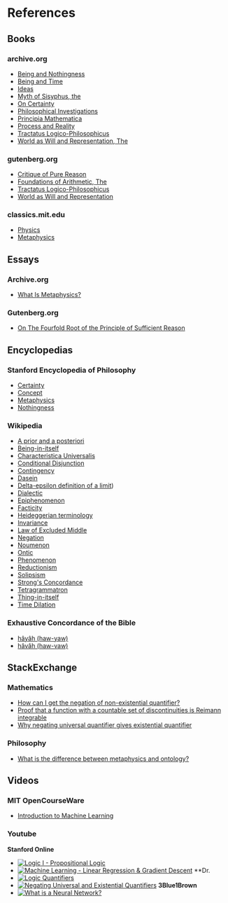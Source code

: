 # References
## Books
### archive.org
- [Being and Nothingness](https://archive.org/details/beingnothingness0000unse)
- [Being and Time](https://archive.org/details/pdfy-6-meFnHxBTAbkLAv/page/n7/mode/2up)
- [Ideas](https://archive.org/details/IdeasPartI)
- [Myth of Sisyphus, the](https://archive.org/details/mythofsisyphus0000unse/page/n5/mode/2up)
- [On Certainty](https://archive.org/details/oncertainty00witt)
- [Philosophical Investigations](https://archive.org/details/philosophicalinv0000witt/page/n3/mode/2up)
- [Principia Mathematica](https://archive.org/details/cu31924001575244)
- [Process and Reality](https://archive.org/details/processrealitygi00alfr)
- [Tractatus Logico-Philosophicus](https://archive.org/details/dli.ministry.23985)
- [World as Will and Representation, The](https://archive.org/details/worldaswillrepre01scho)
### gutenberg.org
- [Critique of Pure Reason](https://www.gutenberg.org/ebooks/4280)
- [Foundations of Arithmetic, The](https://www.gutenberg.org/ebooks/48312)
- [Tractatus Logico-Philosophicus](https://www.gutenberg.org/ebooks/5740)
- [World as Will and Representation](https://www.gutenberg.org/ebooks/38427)
### classics.mit.edu
- [Physics](http://classics.mit.edu/Aristotle/physics.html)
- [Metaphysics](http://classics.mit.edu/Aristotle/metaphysics.html)
## Essays
### Archive.org
- [What Is Metaphysics?](https://archive.org/details/basicwritingsfro0000heid)
### Gutenberg.org
- [On The Fourfold Root of the Principle of Sufficient Reason](https://www.gutenberg.org/ebooks/50966)
## Encyclopedias
### Stanford Encyclopedia of Philosophy
- [Certainty](https://plato.stanford.edu/entries/certainty/)
- [Concept](https://plato.stanford.edu/entries/concepts/)
- [Metaphysics](https://plato.stanford.edu/entries/metaphysics/)
- [Nothingness](https://plato.stanford.edu/entries/nothingness/)
### Wikipedia
- [A prior and a posteriori](https://en.wikipedia.org/wiki/A_priori_and_a_posteriori)
- [Being-in-itself](https://en.wikipedia.org/wiki/Being_in_itself)
- [Characteristica Universalis](https://en.wikipedia.org/wiki/Characteristica_universalis)
- [Conditional Disjunction](https://en.wikipedia.org/wiki/Conditional_disjunction)
- [Contingency](https://en.wikipedia.org/wiki/Contingency_(philosophy))
- [Dasein](https://en.wikipedia.org/wiki/Dasein)
- [Delta-epsilon definition of a limit](https://en.wikipedia.org/wiki/Continuous_function#Weierstrass_and_Jordan_definitions_(epsilon–delta)_of_continuous_functions))
- [Dialectic](https://en.wikipedia.org/wiki/Dialectic)
- [Epiphenomenon](https://en.wikipedia.org/wiki/Epiphenomenon)
- [Facticity](https://en.wikipedia.org/wiki/Facticity)
- [Heideggerian terminology](https://en.wikipedia.org/wiki/Heideggerian_terminology)
- [Invariance](https://en.wikipedia.org/wiki/Invariant_(mathematics))
- [Law of Excluded Middle](https://en.wikipedia.org/wiki/Law_of_excluded_middle)
- [Negation](https://en.wikipedia.org/wiki/Negation)
- [Noumenon](https://en.wikipedia.org/wiki/Noumenon)
- [Ontic](https://en.wikipedia.org/wiki/Ontic)
- [Phenomenon](https://en.wikipedia.org/wiki/Phenomenology_(philosophy))
- [Reductionism](https://en.wikipedia.org/wiki/Reductionism)
- [Solipsism](https://en.wikipedia.org/wiki/Solipsism)
- [Strong's Concordance](https://en.wikipedia.org/wiki/Strong's_Concordance)
- [Tetragrammatron](https://en.wikipedia.org/wiki/Tetragrammaton)
- [Thing-in-itself](https://en.wikipedia.org/wiki/Thing-in-itself)
- [Time Dilation](https://en.wikipedia.org/wiki/Time_dilation)
### Exhaustive Concordance of the Bible
- [hâyâh (haw-yaw)](https://www.blueletterbible.org/lexicon/h1961/wlc/wlc/0-1/)
- [hâvâh (haw-vaw)](https://www.blueletterbible.org/lexicon/h1933/wlc/wlc/0-1/)
## StackExchange
### Mathematics
- [How can I get the negation of non-existential quantifier?](https://math.stackexchange.com/questions/228285/how-can-i-get-the-negation-of-exists-unique-existential-quantification)
- [Proof that a function with a countable set of discontinuities is Reimann integrable](https://math.stackexchange.com/questions/263189/proof-that-a-function-with-a-countable-set-of-discontinuities-is-riemann-integra)
- [Why negating universal quantifier gives existential quantifier](https://math.stackexchange.com/questions/657931/why-negating-universal-quantifier-gives-existential-quantifier)
### Philosophy
- [What is the difference between metaphysics and ontology?](https://philosophy.stackexchange.com/questions/1534/what-is-the-difference-between-metaphysics-and-ontology)
## Videos
### MIT OpenCourseWare
- [Introduction to Machine Learning](https://ocw.mit.edu/courses/6-0002-introduction-to-computational-thinking-and-data-science-fall-2016/resources/lecture-11-introduction-to-machine-learning/)
### Youtube
**Stanford Online**
- [![Logic I - Propositional Logic](http://img.youtube.com/vi/h0e2HAPTGF4/0.jpg)](https://www.youtube.com/watch?v=h0e2HAPTGF4)
- [![Machine Learning - Linear Regression & Gradient Descent](http://img.youtube.com/vi/h0e2HAPTGF4/0.jpg)](https://www.youtube.com/watch?v=jGwO_UgTS7I)
**Dr. 
- [![Logic Quantifiers](http://img.youtube.com/vi/GJpezCUMOxA/0.jpg)](https://www.youtube.com/watch?v=GJpezCUMOxA)
- [![Negating Universal and Existential Quantifiers](http://img.youtube.com/vi/q1rKFGSiZE8/0.jpg)](http://www.youtube.com/watch?v=q1rKFGSiZE8)
**3Blue1Brown**
- [![What is a Neural Network?](http://img.youtube.com/vi/aircAruvnKk/0.jpg)](https://www.youtube.com/watch?v=aircAruvnKk)
